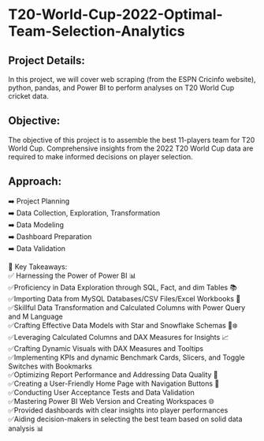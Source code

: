 # T20-World-Cup-2022-Optimal-Team-Selection-Analytics


## Project Details:
In this project, we will cover web scraping (from the ESPN Cricinfo website),
python, pandas, and Power BI to perform analyses on T20 World Cup cricket
data.

## Objective:
The objective of this project is to assemble the best 11-players team for
T20 World Cup. Comprehensive insights from the 2022 T20 World Cup
data are required to make informed decisions on player selection.

## Approach:
➡️ Project Planning    
➡️ Data Collection, Exploration, Transformation   
➡️ Data Modeling    
➡️ Dashboard Preparation  
➡️ Data Validation 

🔑 Key Takeaways:  
✅ Harnessing the Power of Power BI 📊  
✅Proficiency in Data Exploration through SQL, Fact, and dim Tables 📚  
✅Importing Data from MySQL Databases/CSV Files/Excel Workbooks 📂  
✅Skillful Data Transformation and Calculated Columns with Power Query and M Language  
✅Crafting Effective Data Models with Star and Snowflake Schemas 🌟❄️  
✅Leveraging Calculated Columns and DAX Measures for Insights 📈   
✅Crafting Dynamic Visuals with DAX Measures and Tooltips  
✅Implementing KPIs and dynamic Benchmark Cards, Slicers, and Toggle Switches with Bookmarks  
✅Optimizing Report Performance and Addressing Data Quality 🚀  
✅Creating a User-Friendly Home Page with Navigation Buttons 🔗  
✅Conducting User Acceptance Tests and Data Validation  
✅Mastering Power BI Web Version and Creating Workspaces 🌐  
✅Provided dashboards with clear insights into player performances   
✅Aiding decision-makers in selecting the best team based on solid data analysis 📊
